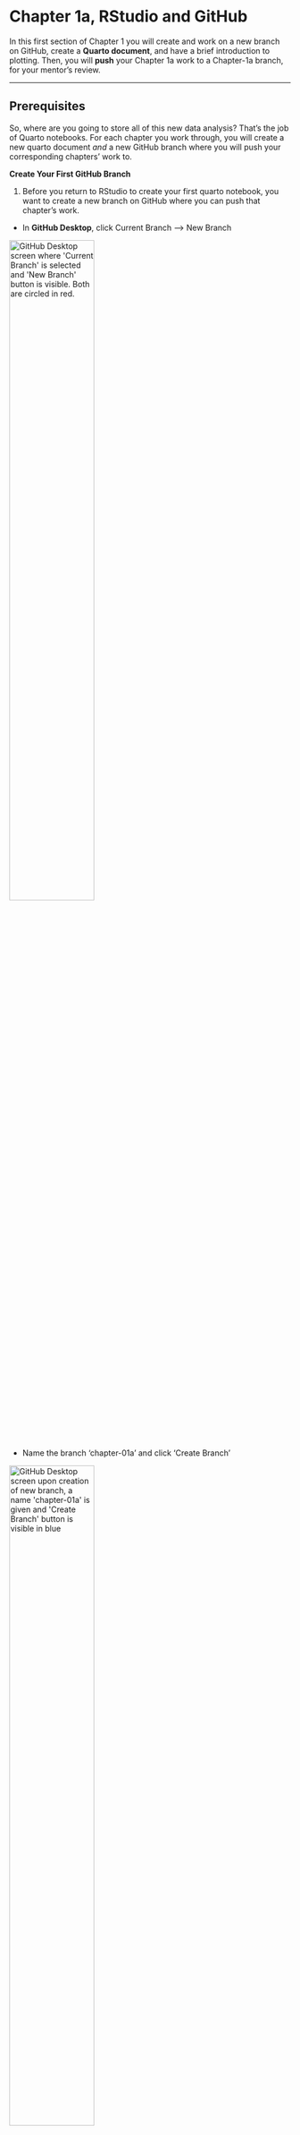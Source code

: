 # Chapter 1a, RStudio and GitHub


In this first section of Chapter 1 you will create and work on a new
branch on GitHub, create a **Quarto document**, and have a brief
introduction to plotting. Then, you will **push** your Chapter 1a work
to a Chapter-1a branch, for your mentor’s review.

------------------------------------------------------------------------

## Prerequisites

So, where are you going to store all of this new data analysis? That’s
the job of Quarto notebooks. For each chapter you work through, you will
create a new quarto document *and* a new GitHub branch where you will
push your corresponding chapters’ work to.

**Create Your First GitHub Branch**

1.  Before you return to RStudio to create your first quarto notebook,
    you want to create a new branch on GitHub where you can push that
    chapter’s work.

- In **GitHub Desktop**, click Current Branch –\> New Branch

<img src="Images/create_new_ch_1a_branch.png" 
     alt="GitHub Desktop screen where 'Current Branch' is selected and 'New Branch' button is visible. Both are circled in red." 
     style="width: 55%;">

- Name the branch ‘chapter-01a’ and click ‘Create Branch’

<img src="Images/name_new_branch_ch_1a.png" 
     alt="GitHub Desktop screen upon creation of new branch, a name 'chapter-01a' is given and 'Create Branch' button is visible in blue" 
     style="width: 55%;">

**Create Your First Quarto Notebook:**

1.  Now, you can return to RStudio by launching the .Rproj file in your
    new directory

<img src="Images/launch_new_project.png" 
     alt="Screenshot of project folder with .Rproj file button" 
     style="width: 55%;">

2.  Install Packages and Enable Reproducibility

You have already initialized this project with renv, ensuring
consistency of your package versions, and thus consistency when sharing
or reproducing your work. renv takes and saves a “photo” or “snapshot”
of your current packages and versions and restores this exact setup when
reopening or sharing the project. You will do this step each time you
install or update a package. So, to start, let’s install three packages.

In your **R Console**, install the ‘tidyverse’, ‘palmerpenguins’, and
‘ggthemes’ packages:

``` r
# install core packages using renv
renv::install(c("tidyverse", "palmerpenguins", "ggthemes"))
```

This installation is using renv. Like many things in R, there is **more
than one way to achieve the same end goal**. ‘renv::install()’
automatically includes a snapshot of the packages and versions. But, if
you just run ‘install.packages()’, you can always run ‘renv::snapshot()’
to save the current packages and versions afterward. This is always done
in your R Console.

3.  Next, create a new Quarto document (.qmd file) where you can work on
    the examples, exercises, and type any notes you may want.

- File –\> New File –\> Quarto Document…

<img src="Images/create_new_quarto_file.png" 
     alt="RStudio screen showing button navigation to create a new quarto document. 'File', 'New file', and Quarto document...' are all circled in red."
     style="width: 55%;">

4.  Name your Quarto document

- Title file ‘Chapter 1a’
- **deselect** ‘Use visual markdown editor’
- Click ‘Create Empty Document’

<img src="Images/name_new_quarto_file.png" 
     alt="RStudio screen upon creating new quarto document: title box changed to 'Chapter 1a', 'Use visual markdown editor' is deselected, and 'Create Empty Document' button is present and circled in red."
     style="width: 55%;">

You will see something like the following…

<img src="Images/ch_1a_quarto_file.png" 
     alt="RStudio screen with newly created 'Chapter 1a' quarto document. The file is blank besides the YAML header with 'title: Chapter 1a' and 'format: html'."
     style="width: 55%;">

5.  Change the YAML Header

The section at the top of your document, enclosed by ‘—’, is called the
YAML header. Currently, it specifies ‘format: html’, which renders your
.qmd file as an HTML document. When you “render” the document, Quarto
combines your code, text, and raw data into a finished document.
Changing the header of the document to ‘format: gfm’ ensures that the
output is a markdown file. We want to render to a gfm (GitHub Flavored
Markdown), specifically, as it is optimized for viewing on GitHub.

<img src="Images/change_yaml_header.png" 
     alt="Cropped screenshot of top left corner of RStudio screen. The YAML header has the correct 'Chapter 1a' title but the output format has been changed to 'format: gfm'."
     style="width: 55%;">

6.  Load Libraries from the Installed Packages.

Installing new packages does not mean they are ready to use just yet.
Next, we need to load the libraries from the packages into our new
project. Unlike installing packages, you need to load the libraries each
new session.

**Load Libraries**

Thus far you have been working in your Console. You will now switch to
writing commands in your own **Quarto document**! But don’t worry, your
Console will still appear at the bottom of your RStudio screen. To
create a new code chunk, click the green “+C” button near the top of
your RStudio page. (**Hint**: Make sure your cursor is outside of the
YAML header!)

<img src="Images/create_code_chunk.png" 
     alt="RStudio screen navigated to the top by the green '+C' button, which is circled in red. This will create a new code chunk."
     style="width: 55%;">

(**Hint**: If you click the right side of the button, by the down arrow,
you will notice there are many types of code you can select. For the
purpose of the following examples and exercises, you will be using R.)

Copy the following command into a new code chunk to load the `tidyverse`
library.

``` r
# load tidyverse library (you will use this in a lot of your data analysis!)
library(tidyverse)
```

To run a command, click the “Run” button on the top right of your
RStudio screen, to the right of the “Insert a new code chunk” button. A
dropdown box will appear, click “Run Current Chunk” to run the
**entire** chunk.

<img src="Images/run_current_chunk.png" 
     alt="RStudio screen navigated to the top right 'Run' button and 'Run current chunk' button, both circled in red."
     style="width: 55%;">

You will see the following output:

<img src="Images/load_library_output.png" 
     alt="RStudio screen when running command to load 'library(tidyverse)' with output."
     style="width: 55%;">

Now that you know how to run an entire chunk, let’s see how to run
**selected lines** of your chunk. Copy the next two commands into a new
chunk. Select both lines, click “Run”, and “Run Selected Line(s)”.

``` r
# load palmerpenguins library (includes an example dataset)
library(palmerpenguins)
# load ggthemes library (offers colorblind safe color palette)
library(ggthemes)
```

<img src="Images/run_selected_lines.png" 
     alt="RStudio screen when running selected lines of a command."
     style="width: 55%;">

AMAZING work! Now, let’s *really* get into it.

------------------------------------------------------------------------

## Background Info

- A **data frame** is a rectangular collection of **variables** (in the
  columns) and **observations** (in the rows). In the context of
  **palmerpenguins**, a variable refers to an attribute of all the
  penguins, and an observation refers to all the attributes of a single
  penguin.
- In the **tidyverse**, we use special data frames called **tibbles**

------------------------------------------------------------------------

## Creating a ggplot

**end goal**:

<img src="Images/penguin_flipper_to_mass_ggplot2.png" 
     alt="Scatterplot showing positive correlation between penguin flipper length and body mass across three species"
     style="width: 55%;">

**To begin**: Create a plot with the function ggplot(), which you will
add **layers** to using different **arguments**. The first argument of
ggplot() is the dataset to be used in the graph: ggplot(data = penguins)
creates an empty graph that is primed to display the penguins dataset.
Run the following command (and all example and exercise commands) the
same way you ran the library commands above.

``` r
ggplot(data = penguins)
```

Now we can tell ggplot() how we want to visualize our penguins data. Our
next argument is mapping, where we define how the variables in our
dataset are mapped to visual properties (ie **aesthetics**) of the plot.
The mapping argument is always defined in the aes() function, and the x
and y arguments of aes() specify which variables to map to the x and y
axes. Let’s map flipper length to the x axis and body mass to the y
axis. (*as you type in variable names, you might notice them populate…
select the correct name and press tab to autofill*)

``` r
ggplot(
  data = penguins,
  mapping = aes(x = flipper_length_mm, y = body_mass_g)
)
```

But how will our data be displayed in this now structured graph? We will
explore different visualizations of your data in the following section.

------------------------------------------------------------------------

## Render Your New Work

By now you should have four code chunks, two to load libraries and two
to create a plot. While a `.qmd` document (the file you are working in
now) can be viewed on GitHub, it is best used to view raw code. Instead,
you will “render” your document to a markdown document, in this case a
gfm, since we specified that in our YAML header.

Render your Chapter 1a work by clicking the “Render” button by the blue
right arrow located on the top of your RStudio screen.

<img src="Images/render_document.png" 
     alt="RStudio screen at the top of the page with the 'Render' button with the blue arrow circled in red."
     style="width: 55%;">

------------------------------------------------------------------------

Now, to wrap up Chapter 1a, you will learn to use GitHub to make your
work viewable to others (and also reproducible)! You will push your
Chapter 1a work to GitHub, creating a pull request in the process. This
pull request will allow a mentor to review your work each chapter.

Remember that Chapter 1a branch you created? After you save your Quarto
notebook, you are going to push all of your new Chapter 1a changes to
that branch on GitHub, so your work will be visible on the
UCSC-Treehouse organization.

Lastly, you will request your mentor as a ‘reviewer’, so they can check
over your work *before* you officially merge it with the main branch.

Navigate back to **GitHub Desktop**… You should see your new changes
highlighted.

1.  Push new Chapter 1a changes to chapter-01a branch (Look to the
    bottom left of your screen and write a summary)

<img src="Images/push_ch_1a_to_ch_1a_branch.png" 
     alt="Cropped image of bottom left corner of GitHub Desktop screen where description 'Create and complete chapter 1a' is given and blue 'Commit 1 file to chapter-01a' button is circled in red at the bottom."
     style="width: 55%;">

2.  Publish the new chapter-01a branch

<img src="Images/publish_ch_1a_branch.png" 
     alt="GitHub Desktop screen where blue 'Publish branch' button is present and circled in red."
     style="width: 55%;">

3.  Create a pull request

<img src="Images/create_pull_request.png" 
     alt="GitHub Desktop screen after committing changes to new branch, prompted to click 'Create Pull Request' button in blue."
     style="width: 55%;">

You will be relocated to the **GitHub browser**.

1.  Add your mentor as a reviewer (**Note**: here I use ‘hbeale’ but
    make sure you are adding *your* mentor’s GitHub id)

<img src="Images/add_reviewer_to_pull_request.png" 
     alt="GitHub browser screen upon creating a pull request. On the right-hand side, a reviewer is added. The example shows 'hbeale' as reviewer, circled in red."
     style="width: 55%;">

2.  Click “Create pull request” and you’re done!

------------------------------------------------------------------------

**NEXT UP:** [Chapter
1b](https://github.com/UCSC-Treehouse/Essential-skills-for-Treehouse-computational-research/blob/main/Chapter-Instructions/Chapter_01b_Instructions.md)
